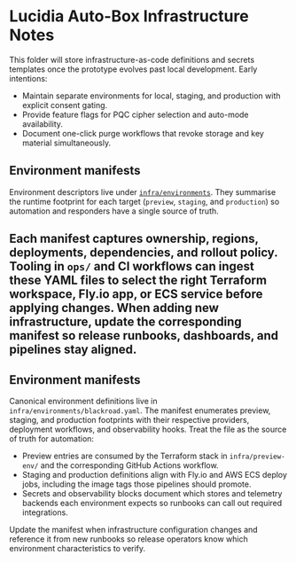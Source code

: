 # Lucidia Auto-Box Infrastructure Notes

This folder will store infrastructure-as-code definitions and secrets templates once the prototype evolves past local development. Early intentions:

- Maintain separate environments for local, staging, and production with explicit consent gating.
- Provide feature flags for PQC cipher selection and auto-mode availability.
- Document one-click purge workflows that revoke storage and key material simultaneously.

## Environment manifests

Environment descriptors live under [`infra/environments`](./environments). They summarise the runtime footprint for each target (`preview`, `staging`, and `production`) so automation and responders have a single source of truth.

Each manifest captures ownership, regions, deployments, dependencies, and rollout policy. Tooling in `ops/` and CI workflows can ingest these YAML files to select the right Terraform workspace, Fly.io app, or ECS service before applying changes. When adding new infrastructure, update the corresponding manifest so release runbooks, dashboards, and pipelines stay aligned.
---

## Environment manifests

Canonical environment definitions live in `infra/environments/blackroad.yaml`. The
manifest enumerates preview, staging, and production footprints with their respective
providers, deployment workflows, and observability hooks. Treat the file as the source
of truth for automation:

- Preview entries are consumed by the Terraform stack in `infra/preview-env/` and the
  corresponding GitHub Actions workflow.
- Staging and production definitions align with Fly.io and AWS ECS deploy jobs,
  including the image tags those pipelines should promote.
- Secrets and observability blocks document which stores and telemetry backends each
  environment expects so runbooks can call out required integrations.

Update the manifest when infrastructure configuration changes and reference it from
new runbooks so release operators know which environment characteristics to verify.
